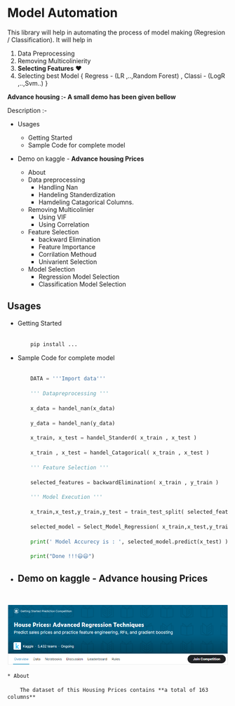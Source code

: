 # Model Automation

This library  will help in automating the process of model making (Regresion / Classification).
It will help in
1. Data Preprocessing
2. Removing Multicolinierity
3. **Selecting Features** ❤
4. Selecting best Model { Regress - (LR ,..,Random Forest) , Classi - (LogR ,..,Svm..) }

**Advance housing :- A small demo has been given bellow** 


Description :-

* Usages
    * Getting Started
    * Sample Code for complete model
* Demo on kaggle - **Advance housing Prices**

    * About
    * Data preprocessing
        * Handling Nan
        * Handeling Standerdization
        * Hamdeling Catagorical Columns. 
    * Removing Multicolinier
        * Using VIF
        * Using Correlation
    * Feature Selection
        * backward Elimination
        * Feature Importance
        * Corrilation Methoud
        * Univarient Selection
    * Model Selection
        * Regression Model Selection
        * Classification Model Selection


## **Usages**

* Getting Started

    ~~~python

        pip install ...

    ~~~

* Sample Code for complete model

    ~~~python

        DATA = '''Import data'''

        ''' Datapreprocessing '''

        x_data = handel_nan(x_data)

        y_data = handel_nan(y_data)

        x_train, x_test = handel_Standerd( x_train , x_test )

        x_train , x_test = handel_Catagorical( x_train , x_test )

        ''' Feature Selection '''

        selected_features = backwardElimination( x_train , y_train )
        
        ''' Model Execution '''

        x_train,x_test,y_train,y_test = train_test_split( selected_features , y_train, test_size=0.2, random_state=1 )

        selected_model = Select_Model_Regression( x_train,x_test,y_train,y_test )

        print(' Model Accurecy is : ', selected_model.predict(x_test) )
        
        print("Done !!!😃😃")

    ~~~


* ## Demo on kaggle - **Advance housing Prices**
<br>

![](ModelAuto\IMAGES\KAGGLE.png)

    * About 

        The dataset of this Housing Prices contains **a total of 163 columns** 
        
